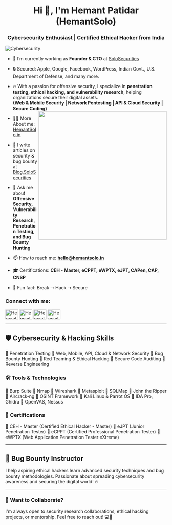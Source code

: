 <h1 align="center">Hi 👋, I'm Hemant Patidar (HemantSolo)</h1>
<h3 align="center">Cybersecurity Enthusiast | Certified Ethical Hacker from India</h3>

![Cybersecurity](https://img.shields.io/badge/Cybersecurity-Expert-informational?style=flat&logo=security&color=2bbc8a)

- 🔭 I’m currently working as **Founder & CTO** at [SoloSecurities](https://solosecurities.com/)

- 🔒 Secured: Apple, Google, Facebook, WordPress, Indian Govt., U.S. Department of Defense, and many more.  

- 🔥 With a passion for offensive security, I specialize in **penetration testing, ethical hacking, and vulnerability research**, helping organizations secure their digital assets.  
  **(Web & Mobile Security | Network Pentesting | API & Cloud Security | Secure Coding)**  
  <img align="right" width="400" src="https://media.tenor.com/zzntm2_9B3gAAAAC/hacker.gif">

- 👨‍💻 More About me: [HemantSolo.in](https://hemantsolo.in/)

- 📝 I write articles on security & bug bounty at [Blog.SoloSecurities](https://blog.solosecurities.com/)

- 💬 Ask me about **Offensive Security, Vulnerability Research, Penetration Testing, and Bug Bounty Hunting**

- 📫 How to reach me: **hello@hemantsolo.in**

- 🎓 Certifications: **CEH - Master, eCPPT, eWPTX, eJPT, CAPen, CAP, CNSP**

- 🚀 Fun fact: Break ➝ Hack ➝ Secure

<h3 align="left">Connect with me:</h3>
<p align="left">
<a href="https://twitter.com/HemantSolo" target="blank"><img align="center" src="https://raw.githubusercontent.com/rahuldkjain/github-profile-readme-generator/master/src/images/icons/Social/twitter.svg" alt="HemantSolo" height="30" width="40" /></a>
<a href="https://www.linkedin.com/in/hemantsolo/" target="blank"><img align="center" src="https://raw.githubusercontent.com/rahuldkjain/github-profile-readme-generator/master/src/images/icons/Social/linked-in-alt.svg" alt="HemantSolo" height="30" width="40" /></a>
<a href="https://www.instagram.com/hemant.solo/" target="blank"><img align="center" src="https://raw.githubusercontent.com/rahuldkjain/github-profile-readme-generator/master/src/images/icons/Social/instagram.svg" alt="HemantSolo" height="30" width="40" /></a>
<a href="https://www.facebook.com/Hemantsolohp" target="blank"><img align="center" src="https://raw.githubusercontent.com/rahuldkjain/github-profile-readme-generator/master/src/images/icons/Social/facebook.svg" alt="HemantSolo" height="30" width="40" /></a>
</p>

---

## 🛡️ Cybersecurity & Hacking Skills
🔹 Penetration Testing
🔹 Web, Mobile, API, Cloud & Network Security
🔹 Bug Bounty Hunting
🔹 Red Teaming & Ethical Hacking
🔹 Secure Code Auditing
🔹 Reverse Engineering

### 🛠️ Tools & Technologies
🔹 Burp Suite
🔹 Nmap
🔹 Wireshark
🔹 Metasploit
🔹 SQLMap
🔹 John the Ripper
🔹 Aircrack-ng
🔹 OSINT Framework
🔹 Kali Linux & Parrot OS
🔹 IDA Pro, Ghidra
🔹 OpenVAS, Nessus

### 📜 Certifications
🔹 CEH - Master (Certified Ethical Hacker - Master)
🔹 eJPT (Junior Penetration Tester)
🔹 eCPPT (Certified Professional Penetration Tester)
🔹 eWPTX (Web Application Penetration Tester eXtreme)

---

## 🎯 Bug Bounty Instructor
I help aspiring ethical hackers learn advanced security techniques and bug bounty methodologies. Passionate about spreading cybersecurity awareness and securing the digital world! 🔥

---

### 📩 Want to Collaborate?
I'm always open to security research collaborations, ethical hacking projects, or mentorship. Feel free to reach out! 💻🚀
